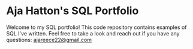 # Aja Hatton's SQL Portfolio

Welcome to my SQL portfolio! This code repository contains examples of SQL I've written. Feel free to take a look and reach out if you have any questions: ajareece22@gmail.com

